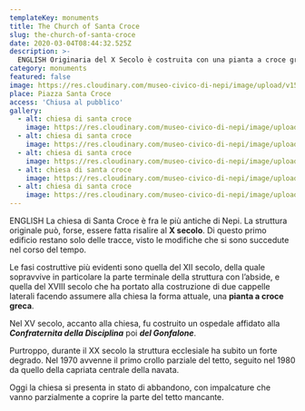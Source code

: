 ```yaml
---
templateKey: monuments
title: The Church of Santa Croce
slug: the-church-of-santa-croce
date: 2020-03-04T08:44:32.525Z
description: >-
  ENGLISH Originaria del X Secolo è costruita con una pianta a croce greca e nel XV Secolo fu affiancata da un ospedale affidato alla Confraternita della Disciplina.
category: monuments
featured: false
image: https://res.cloudinary.com/museo-civico-di-nepi/image/upload/v1587372816/croce-02_jsco1t.jpg
place: Piazza Santa Croce
access: 'Chiusa al pubblico'
gallery:
  - alt: chiesa di santa croce
    image: https://res.cloudinary.com/museo-civico-di-nepi/image/upload/v1587372819/croce-01_nmlpmt.jpg
  - alt: chiesa di santa croce
    image: https://res.cloudinary.com/museo-civico-di-nepi/image/upload/v1587372816/croce-02_jsco1t.jpg
  - alt: chiesa di santa croce
    image: https://res.cloudinary.com/museo-civico-di-nepi/image/upload/v1587372821/croce-03_clh04r.jpg
  - alt: chiesa di santa croce
    image: https://res.cloudinary.com/museo-civico-di-nepi/image/upload/v1587372823/croce-04_rqyhen.jpg
  - alt: chiesa di santa croce
    image: https://res.cloudinary.com/museo-civico-di-nepi/image/upload/v1587372822/croce-05_ptoo7j.jpg
---
```

ENGLISH La chiesa di Santa Croce è fra le più antiche di Nepi. La struttura originale può, forse, essere fatta risalire al **X secolo**. Di questo primo edificio restano solo delle tracce, visto le modifiche che si sono succedute nel corso del tempo.

Le fasi costruttive più evidenti sono quella del XII secolo, della quale sopravvive in particolare la parte terminale della struttura con l’abside, e quella del XVIII secolo che ha portato alla costruzione di due cappelle laterali facendo assumere alla chiesa la forma attuale, una **pianta a croce greca**.

Nel XV secolo, accanto alla chiesa, fu costruito un ospedale affidato alla _**Confraternita della Disciplina**_ poi _**del Gonfalone**_.

Purtroppo, durante il XX secolo la struttura ecclesiale ha subito un forte degrado. Nel 1970 avvenne il primo crollo parziale del tetto, seguito nel 1980 da quello della capriata centrale della navata.

Oggi la chiesa si presenta in stato di abbandono, con impalcature che vanno parzialmente a coprire la parte del tetto mancante.